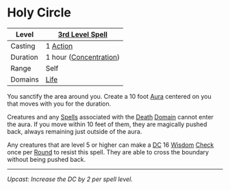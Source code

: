 # Holy Circle

| Level    | [3rd Level Spell](3rd%20Level%20Spells.md)                       |
| -------- | ---------------------------------------------------------------- |
| Casting  | 1 [Action](../../../../Game%20Procedures/Action.md)              |
| Duration | 1 hour ([Concentration](../../../Spellcasting/Concentration.md)) |
| Range    | Self                                                             |
| Domains  | [Life](../../../Spell%20Domains/Life.md)                         |

You sanctify the area around you. Create a 10 foot [Aura](../../Areas%20of%20Effect/Aura.md) centered on you that moves with you for the duration.

Creatures and any [Spells](../../../Spellcasting/Spells.md) associated with the [Death](../../../Spell%20Domains/Death.md) [Domain](../../../Spell%20Domains/Spell%20Domains.md) cannot enter the aura. If you move within 10 feet of them, they are magically pushed back, always remaining just outside of the aura.

Any creatures that are level 5 or higher can make a [DC](../../../../Game%20Procedures/DC.md) 16 [Wisdom](../../../../Player%20Characters/Chosen%20Statistics/Wisdom.md) [Check](../../../../Game%20Procedures/Check.md) once per [Round](../../../../Game%20Procedures/Round.md) to resist this spell. They are able to cross the boundary without being pushed back.

---
*Upcast: Increase the DC by 2 per spell level.*
